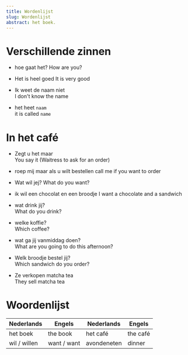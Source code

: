 ```yaml
---
title: Wordenlijst
slug: Wordenlijst
abstract: het boek.
---
```


# Verschillende zinnen

- hoe gaat het?
How are you?

- Het is heel goed
It is very good

- Ik weet de naam niet  
I don't know the name

- het heet ```naam```  
it is called ```name```

# In het café

- Zegt u het maar  
You say it (Waitress to ask for an order)

- roep mij maar als u wilt bestellen
call me if you want to order

- Wat wil jej?
What do you want?

- ik wil een chocolat en een broodje
I want a chocolate and a sandwich

- wat drink jij?  
What do you drink?

- welke koffie?  
Which coffee?

- wat ga jij vanmiddag doen?  
What are you going to do this afternoon?

- Welk broodje bestel jij?  
Which sandwich do you order?

- Ze verkopen matcha tea  
They sell matcha tea

# Woordenlijst

| Nederlands   | Engels      | Nederlands  | Engels   |
| ------------ | ----------- | ----------- | -------- |
| het boek     | the book    | het café    | the café |
| wil / willen | want / want | avondeneten | dinner   |




